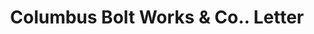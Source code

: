 ---
doi: 10.7916/D8S19DKH
date_other: '1916'
date_other_textual: '1916'
form: correspondence
genre:
- Letters (correspondence)
name:
- Columbus Bolt Works & Co.
object_in_context_url: https://biggert.cul.columbia.edu/items/view/ave_biggert_01296
subject_hierarchical_geographic:
- Columbus, Ohio, United States
subject_name:
- Columbus Bolt Works & Co.
title: Columbus Bolt Works & Co.. Letter
sort_title: Columbus Bolt Works & Co.. Letter
call_number: ave_biggert_01296
coordinates:
- 39.983333333333334,-82.98333333333333
pid: ave_biggert_01296
identifiers: ave_biggert_01296
thumbnail: https://derivativo-3.library.columbia.edu/iiif/2/ldpd:343156/full/!256,256/0/native.jpg
permalink: "/biggert/ave_biggert_01296/"
layout: iiif-image-page
---